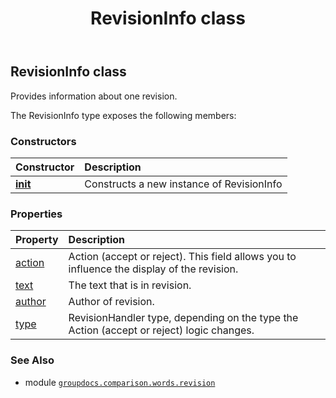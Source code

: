 ﻿---
title: RevisionInfo class
second_title: GroupDocs.Comparison for Python via .NET API References
description: 
type: docs
url: /python-net/groupdocs.comparison.words.revision/revisioninfo/
is_root: false
weight: 30
---

## RevisionInfo class

Provides information about one revision.



The RevisionInfo type exposes the following members:

### Constructors
| Constructor | Description |
| :- | :- |
| [__init__](/comparison/python-net/groupdocs.comparison.words.revision/revisioninfo/__init__/#) | Constructs a new instance of RevisionInfo |


### Properties
| Property | Description |
| :- | :- |
| [action](/comparison/python-net/groupdocs.comparison.words.revision/revisioninfo/action) | Action (accept or reject). This field allows you to influence the display of the revision. |
| [text](/comparison/python-net/groupdocs.comparison.words.revision/revisioninfo/text) | The text that is in revision. |
| [author](/comparison/python-net/groupdocs.comparison.words.revision/revisioninfo/author) | Author of revision. |
| [type](/comparison/python-net/groupdocs.comparison.words.revision/revisioninfo/type) | RevisionHandler type, depending on the type the Action (accept or reject) logic changes. |



### See Also
* module [`groupdocs.comparison.words.revision`](..)
